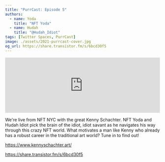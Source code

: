 ```yaml
---
title: "PurrCast: Episode 5"
authors:
  - name: Yoda
    title: "NFT Yoda"
  - name: Hudah
    title: "@Hudah_Idiot"
tags: [Twitter Spaces, PurrCast]
image: ./assets/2021-purrcast-cover.jpg
og_url: https://share.transistor.fm/s/6bcd30f5
---
```


<iframe width="100%" height="180" frameborder="no" scrolling="no" seamless src="https://share.transistor.fm/e/6bcd30f5"></iframe>

<!--truncate-->

We're live from NFT NYC with the great Kenny Schachter. NFT Yoda and Hudah Idiot pick the brain of the idiot, idiot savant as he navigates his way through this crazy NFT world. What motivates a man like Kenny who already has a robust career in the traditional art world? Tune in to find out!

https://www.kennyschachter.art/

https://share.transistor.fm/s/6bcd30f5